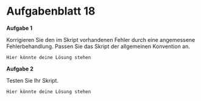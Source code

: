 # Aufgabenblatt 18

**Aufgabe 1**

Korrigieren Sie den im Skript vorhandenen Fehler durch eine angemessene Fehlerbehandlung. Passen Sie das Skript der allgemeinen Konvention an.

`Hier könnte deine Lösung stehen`

**Aufgabe 2**

Testen Sie Ihr Skript.

`Hier könnte deine Lösung stehen`
